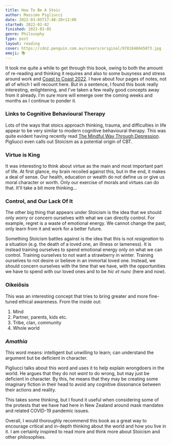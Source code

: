 ```yaml
---
title: How To Be A Stoic
author: Massimo Pigliucci
date: 2022-03-05T17:48:20+13:00
started: 2022-02-02
finished: 2022-03-05
genre: Philosophy
type: post
layout: reading
cover: https://cdn2.penguin.com.au/covers/original/9781846045073.jpg
emoji: 📚
---
```


It took me quite a while to get through this book, owing to both the amount of re-reading and thinking it requires and also to some busyness and stress around work and [Coast to Coast 2022](/posts/coast-to-coast-2022/). I have about four pages of notes, not all of which I will recount here. But in a sentence, I found this book really interesting, enlightening, and I've taken a few really good concepts away from it already. I'm sure more will emerge over the coming weeks and months as I continue to ponder it.

### Links to Cognitive Behavioural Therapy

Lots of the ways that stoics approach thinking, trauma, and difficulties in life appear to be very similar to modern cognitive behavioural therapy. This was quite evident having recently read [The Mindful Way Through Depression](/reading/2021-12-30-the-mindful-way-through-depression/). Pigliucci even calls out Stoicism as a potential origin of CBT.

### Virtue is King

It was interesting to think about virtue as the main and most important part of life. At first glance, my brain recoiled against this, but in the end, it makes a deal of sense. Our health, education or wealth do not define us or give us moral character or worth. Only our exercise of morals and virtues can do that. It'll take a bit more thinking...

### Control, and Our Lack Of It

The other big thing that appears under Stoicism is the idea that we should only _worry_ or concern ourselves with what we can directly control. For example, regret is a waste of emotional energy. We cannot change the past, only learn from it and work for a better future.

Something Stoicism battles against is the idea that this is not _resignation_ to a situation (e.g. the death of a loved one, an illness or lameness). It is instead training ourselves to spend emotional energy only on what we can control. Training ourselves to not want a strawberry in winter. Training ourselves to not desire or believe in an immortal loved one. Instead, we should concern ourselves with the time that we have, with the opportunities we have to spend with our loved ones and to be _hic et nunc_ (here and now).

### Oikeiôsis

This was an interesting concept that tries to bring greater and more fine-tuned ethical awareness. From the inside out:

1. Mind
2. Partner, parents, kids etc.
3. Tribe, clan, community
4. Whole world

### _Amathia_

This word means: intelligent but unwilling to learn; can understand the argument but be deficient in character.

Pigliucci talks about this word and uses it to help explain wrongdoers in the world. He argues that they do not _want_ to do wrong, but may just be deficient in character. By this, he means that they may be creating some imaginary fiction in their head to avoid any cognitive dissonance between their actions and reality.

This takes some thinking, but I found it useful when considering some of the protests that we have had here in New Zealand around mask mandates and related COVID-19 pandemic issues.

Overall, I would thoroughly recommend this book as a great way to encourage critical and in-depth thinking about the world and how you live in it. I am certainly inspired to read more and think more about Stoicism and other philosophies.
